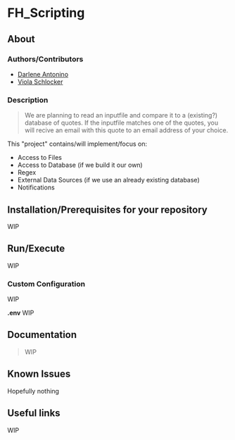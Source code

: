# FH_Scripting

## About
### Authors/Contributors
* [Darlene Antonino](mailto:darlene.antonino@edu.fh-joanneum.at)
* [Viola Schlocker](mailto:viola.schlocker@edu.fh-joanneum.at)

### Description
> We are planning to read an inputfile and compare it to a (existing?) database of quotes. If the inputfile matches one of the quotes, you will recive an email with this quote to an email address of your choice.


This "project" contains/will implement/focus on:
* Access to Files
* Access to Database (if we build it our own)
* Regex
* External Data Sources (if we use an already existing database)
* Notifications

## Installation/Prerequisites for your repository
WIP

## Run/Execute
WIP

### Custom Configuration
WIP

**.env**
WIP

## Documentation
> WIP

## Known Issues
Hopefully nothing


## Useful links
WIP
